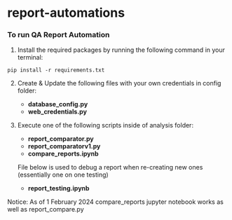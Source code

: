 # report-automations

### To run QA Report Automation
1. Install the required packages by running the following command in your terminal:

`pip install -r requirements.txt`

2. Create & Update the following files with your own credentials in config folder:
   * **database_config.py**
   * **web_credentials.py**


3. Execute one of the following scripts inside of analysis folder:
   * **report_comparator.py**
   * **report_comparatorv1.py**
   * **compare_reports.ipynb**


   File below is used to debug a report when re-creating new ones
   (essentially one on one testing)
   * **report_testing.ipynb**

Notice: As of 1 February 2024 compare_reports jupyter notebook works as well as report_compare.py
